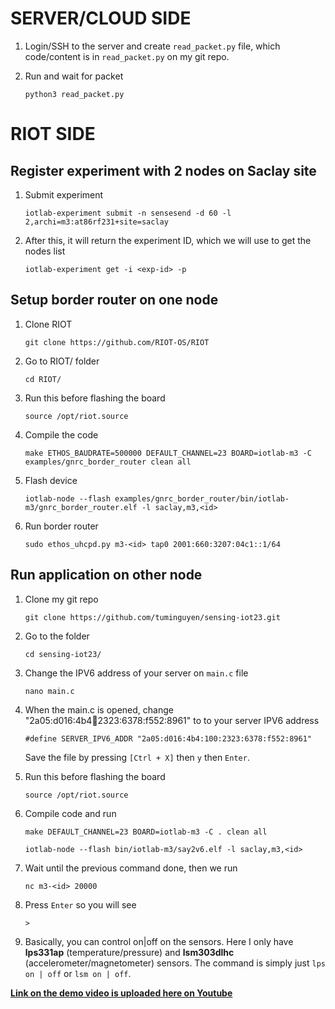 # SERVER/CLOUD SIDE
1. Login/SSH to the server and create ```read_packet.py``` file, which code/content is in ```read_packet.py``` on my git repo.

2. Run and wait for packet
    ```
    python3 read_packet.py
    ```

# RIOT SIDE

## Register experiment with 2 nodes on Saclay site
1. Submit experiment
    ```
    iotlab-experiment submit -n sensesend -d 60 -l 2,archi=m3:at86rf231+site=saclay
    ```
2. After this, it will return the experiment ID, which we will use to get the nodes list
    ```
    iotlab-experiment get -i <exp-id> -p 
    ```

## Setup border router on one node

1. Clone RIOT 
    ```
    git clone https://github.com/RIOT-OS/RIOT
    ```
2. Go to RIOT/ folder
    ```
    cd RIOT/
    ```
3.  Run this before flashing the board
    ```
    source /opt/riot.source
    ```
4. Compile the code
    ```
    make ETHOS_BAUDRATE=500000 DEFAULT_CHANNEL=23 BOARD=iotlab-m3 -C examples/gnrc_border_router clean all
    ```
5. Flash device
    ```
    iotlab-node --flash examples/gnrc_border_router/bin/iotlab-m3/gnrc_border_router.elf -l saclay,m3,<id>
    ```
6. Run border router
    ```
    sudo ethos_uhcpd.py m3-<id> tap0 2001:660:3207:04c1::1/64
    ```

## Run application on other node
1. Clone my git repo
    ```
    git clone https://github.com/tuminguyen/sensing-iot23.git
    ```
2. Go to the folder
    ```
    cd sensing-iot23/
    ```
3. Change the IPV6 address of your server on ```main.c``` file
    ```
    nano main.c
    ```
4. When the main.c is opened, change "2a05:d016:4b4:100:2323:6378:f552:8961" to to your server IPV6 address
    ```
    #define SERVER_IPV6_ADDR "2a05:d016:4b4:100:2323:6378:f552:8961"
    ```
    Save the file by pressing ```[Ctrl + X]``` then ```y``` then ```Enter```.

5.  Run this before flashing the board
    ```
    source /opt/riot.source
    ```
6. Compile code and run
    ```
    make DEFAULT_CHANNEL=23 BOARD=iotlab-m3 -C . clean all
    ```
    ```
    iotlab-node --flash bin/iotlab-m3/say2v6.elf -l saclay,m3,<id>
    ```
7. Wait until the previous command done, then we run
    ```
    nc m3-<id> 20000
    ```
8.  Press ```Enter``` so you will see
    ```
    > 
    ```
9. Basically, you can control on|off on the sensors. Here I only have **lps331ap** (temperature/pressure) and **lsm303dlhc** (accelerometer/magnetometer) sensors. The command is simply just ```lps on | off``` or ```lsm on | off```.

<u>**Link on the demo video is uploaded here on [Youtube](https://youtu.be/88y9t6HBU_U)**</u>
